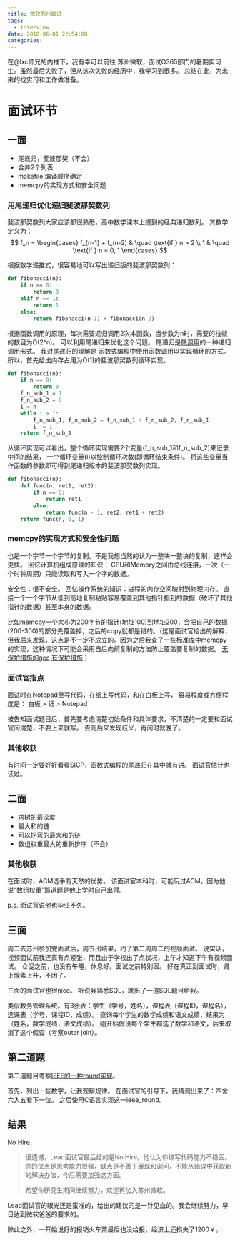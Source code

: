 ```yaml
---
title: 微软苏州面试
tags:
  - interview
date: 2018-06-01 22:54:08
categories:
---
```


在@lxc师兄的内推下，我有幸可以前往 苏州微软，面试O365部门的暑期实习生。虽然最后失败了，但从这次失败的经历中，我学习到很多。
总结在此，为未来的找实习和工作做准备。

<!-- more -->

# 面试环节

## 一面

- 尾递归，斐波那契（不会）
- 合并2个列表
- makefile 编译顺序确定
- memcpy的实现方式和安全问题

### 用尾递归优化递归斐波那契数列

斐波那契数列大家应该都很熟悉，高中数学课本上提到的经典递归数列。
其数学定义为：
$$
f_n = \begin{cases}
f_{n-1} + f_(n-2) & \quad \text{if } n > 2 \\
1 & \quad \text{if } n = 0, 1
\end{cases}
$$

根据数学递推式，很容易地可以写出递归版的斐波那契数列：

``` python
def fibonacci(n):
    if n == 0:
        return 0
    elif n == 1:
        return 1
    else:
        return fibonacci(n-1) + fibonacci(n-2)
```

根据函数调用的原理，每次需要递归调用2次本函数，当参数为n时，需要的栈帧的数目为O(2^n)。
可以利用尾递归来优化这个问题。
尾递归是[尾调用](https://en.wikipedia.org/wiki/Tail_call)的一种递归调用形式。
我对尾递归的理解是
函数式编程中使用函数调用以实现循环的方式。
所以，首先给出内存占用为O(1)的斐波那契数列循环实现。

```python
def fibonacci(n):
    if n == 0:
        return 0
    f_n_sub_1 = 1
    f_n_sub_2 = 0
    i = n
    while i > 1:
        f_n_sub_1, f_n_sub_2 = f_n_sub_1 + f_n_sub_2, f_n_sub_1
        i -= 1
    return f_n_sub_1
```

从循环实现可以看出，整个循环实现需要2个变量(f_n_sub_1和f_n_sub_2)来记录中间的结果，
一个循环变量(i)以控制循环次数(即循环结束条件)。
将这些变量当作函数的参数即可得到尾递归版本的斐波那契数列实现。

``` python
def fibonacci(n):
    def func(n, ret1, ret2):
        if n == 0:
            return ret1
        else:
            return func(n - 1, ret2, ret1 + ret2)
    return func(n, 0, 1)
```

### memcpy的实现方式和安全性问题

也是一个字节一个字节的复制。不是我想当然的认为一整块一整块的复制，这样会更快。
回忆计算机组成原理的知识：
CPU和Memory之间由总线连接，一次（一个时钟周期）只能读取和写入一个字的数据。

安全性：很不安全。
回忆操作系统的知识：进程的内存空间映射到物理内存。
直接一个一个字节从低到高地复制粘贴容易覆盖到其他指针指到的数据（破坏了其他指针的数据）甚至本身的数据。

比如memcpy一个大小为200字节的指针(地址100)到地址200，会把自己的数据(200-300)的部分先覆盖掉，之后的copy就都是错的。（这是面试官给出的解释，但我后来发现，这点是不一定不成立的。因为之后我查了一些标准库中memcpy的实现，这种情况下可能会采用自后向前复制的方法防止覆盖要复制的数据。
[无保护措施的gcc](https://github.com/gcc-mirror/gcc/blob/master/libgcc/memcpy.c)
[有保护措施](https://blog.csdn.net/laoyang360/article/details/8020409)
）

### 面试官指点

面试时在Notepad里写代码，在纸上写代码，和在白板上写，
容易程度或方便程度是：
白板 > 纸 > Notepad

被告知面试题目后，首先要考虑清楚初始条件和具体要求，不清楚的一定要和面试官问清楚，不要上来就写。
否则后来发现歧义，再问时就晚了。

### 其他收获

有时间一定要好好看看SICP，函数式编程的尾递归在其中就有讲。
面试官估计也读过。

## 二面

- 求树的最深度
- 最大和的链
- 可以拐弯的最大和的链
- 数组权重最大的重新排序（不会）

### 其他收获

在面试时，ACM选手有天然的优势。
该面试官本科时，可能玩过ACM，因为他说“数组权重”那道题是他上学时自己出得。

p.s. 面试官说他也毕业不久。

## 三面

周二去苏州参加完面试后，周五出结果，约了第二周周二的视频面试。
说实话，视频面试前我还真有点紧张，而且由于学校出了点状况，上午才知道下午有视频面试。
仓促之前，也没有午睡，休息好。面试之前特别困。
好在真正到面试时，肾上腺素上升，不困了。

三面的面试官也很nice。
听说我熟悉SQL，就出了一道SQL题目给我。

类似教务管理系统。有3张表：学生（学号，姓名），课程表（课程ID，课程名），选课表（学号，课程ID，成绩）。
查询每个学生的数学成绩和语文成绩，结果为（姓名，数学成绩，语文成绩）。
刚开始假设每个学生都选了数学和语文，后来取消了这个假设（考察outer join）。

## 第二道题

第二道题目考察[IEEE的一种round实现](https://en.wikipedia.org/wiki/IEEE_754#Rounding_rules)。

首先，列出一些数字，让我观察规律。
在面试官的引导下，我猜测出来了：四舍六入五看下一位。
之后使用C语言实现这一ieee_round。

## 结果

No Hire.

> 很遗憾，Lead面试官最后给的是No Hire。他认为你编写代码能力不稳固。你的优点是思考能力很强，缺点是不善于展现和询问，不能从错误中获取新的解决办法，今后需要加强这方面。
>
> 希望你研究生期间继续努力，欢迎再加入苏州微软。

Lead面试官的眼光还是蛮准的，给出的建议的是一针见血的。我会继续努力，早日达到微软爸爸的要求的。

除此之外，一开始说好的报销火车票最后也没给报，经济上还损失了1200￥。